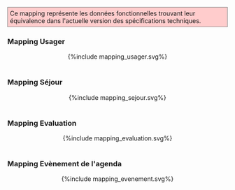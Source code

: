 <p style="background-color: #ffcccc; border:1px solid grey; padding: 5px; max-width: 790px;">
Ce mapping représente les données fonctionnelles trouvant leur équivalence dans l'actuelle version des spécifications techniques.
</p>

### Mapping Usager

<div class="figure" style="width:100%; display: flex; align-items: center; justify-content: center;">
{%include mapping_usager.svg%}</div>
<br>

### Mapping Séjour

<div class="figure" style="width:100%; display: flex; align-items: center; justify-content: center;">
{%include mapping_sejour.svg%}</div>
<br>

### Mapping Evaluation

<div class="figure" style="width:100%; display: flex; align-items: center; justify-content: center;">
{%include mapping_evaluation.svg%}</div>
<br>

### Mapping Evènement de l'agenda

<div class="figure" style="width:100%; display: flex; align-items: center; justify-content: center;">
{%include mapping_evenement.svg%}</div>
<br>